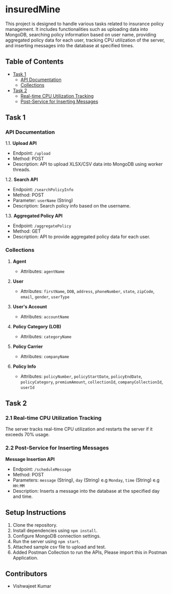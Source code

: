 # insuredMine
This project is designed to handle various tasks related to insurance policy management. It includes functionalities such as uploading data into MongoDB, searching policy information based on user name, providing aggregated policy data for each user, tracking CPU utilization of the server, and inserting messages into the database at specified times.

## Table of Contents
- [Task 1](#task-1)
  - [API Documentation](#api-documentation)
  - [Collections](#collections)
- [Task 2](#task-2)
  - [Real-time CPU Utilization Tracking](#real-time-cpu-utilization-tracking)
  - [Post-Service for Inserting Messages](#post-service-for-inserting-messages)

## Task 1

### API Documentation

1.1. **Upload API**
   - Endpoint: `/upload`
   - Method: POST
   - Description: API to upload XLSX/CSV data into MongoDB using worker threads.

1.2. **Search API**
   - Endpoint: `/searchPolicyInfo`
   - Method: POST
   - Parameter: `userName` (String)
   - Description: Search policy info based on the username.

1.3. **Aggregated Policy API**
   - Endpoint: `/aggregatePolicy`
   - Method: GET
   - Description: API to provide aggregated policy data for each user.

### Collections

1. **Agent**
   - Attributes: `agentName`

2. **User**
   - Attributes: `firstName`, `DOB`, `address`, `phoneNumber`, `state`, `zipCode`, `email`, `gender`, `userType`

3. **User's Account**
   - Attributes: `accountName`

4. **Policy Category (LOB)**
   - Attributes: `categoryName`

5. **Policy Carrier**
   - Attributes: `companyName`

6. **Policy Info**
   - Attributes: `policyNumber`, `policyStartDate`, `policyEndDate`, `policyCategory`, `premiumAmount`, `collectionId`, `companyCollectionId`, `userId`

## Task 2

### 2.1 Real-time CPU Utilization Tracking

The server tracks real-time CPU utilization and restarts the server if it exceeds 70% usage.

### 2.2 Post-Service for Inserting Messages

**Message Insertion API**
 - Endpoint: `/scheduleMessage`
 - Method: POST
 - Parameters: `message` (String), `day` (String) e.g `Monday`, `time` (String) e.g `HH:MM`
 - Description: Inserts a message into the database at the specified day and time.

## Setup Instructions

1. Clone the repository.
2. Install dependencies using `npm install`.
3. Configure MongoDB connection settings.
4. Run the server using `npm start`.
5. Attached sample csv file to upload and test.
6. Added Postman Collection to run the APIs, Please import this in Postman Application.

## Contributors

- Vishwajeet Kumar
